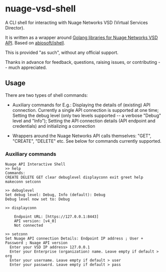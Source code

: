 # nuage-vsd-shell

A CLI shell for interacting with Nuage Networks VSD (Virtual Services Director). 

It is written as a wrapper around [Golang libraries for Nuage Networks VSD API](https://github.com/nuagenetworks/vspk-go/). Based on [abiosoft/ishell](https://github.com/abiosoft/ishell).

This is provided "as such", without any official support.

Thanks in advance for feedback, questions, raising issues, or contributing -- much appreciated.


## Usage

There are two types of shell commands:
* Auxiliary commands for E.g.: Displaying the details of (existing) API connection. Currently a single API connection is supported at one time; Setting the debug
 level (only two levels supported -- a verbose "Debug" level and "Info"); Setting the API connection details (API endpoint and credentials) and initializing a connection

* Wrappers around the Nuage Networks API calls themselves: "GET", "CREATE", "DELETE" etc. See below for commands currently supported.

### Auxiliary commands

```
Nuage API Interactive Shell
>> help
Commands:
CREATE DELETE GET clear debuglevel displayconn exit greet help makeconn setconn

>> debuglevel
Set debug level: Debug, Info (default): Debug
Debug level now set to: Debug

>> displayconn

    Endpoint URL: [https://127.0.0.1:8443]
    API version: [v4_0]
    Not connected

>> setconn
Set Nuage API connection Details: Endpoint IP address ; User + Password ; Nuage API version
  Enter your VSD IP address> 127.0.0.1
  Enter your Enterprise (organization) name. Leave empty if default > org
  Enter your username. Leave empty if default > user
  Enter your password. Leave empty if default > pass


